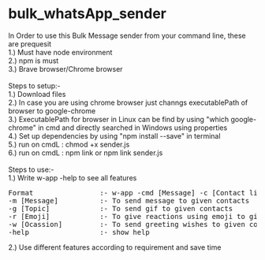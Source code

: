 # bulk_whatsApp_sender

In Order to use this Bulk Message sender from your command line, these are prequesit<br />
1.) Must have node environment<br />
2.) npm is must<br />
3.) Brave browser/Chrome browser<br />
<br />
Steps to setup:-<br />
1.) Download files <br />
2.) In case you are using chrome browser just channgs executablePath of browser to google-chrome<br />
3.) ExecutablePath for browser in Linux can be find by using "which google-chrome" in cmd and directly searched in Windows using properties<br />
4.) Set up dependencies by using "npm install --save" in terminal<br />
5.) run on cmdL : chmod +x sender.js<br />
6.) run on cmdL : npm link or npm link sender.js<br />
<br />
Steps to use:-<br />
1.) Write w-app -help to see all features<br />
<pre>
Format                :- w-app -cmd [Message] -c [Contact list must be seperated by space]
-m [Message]          :- To send message to given contacts
-g [Topic]            :- To send gif to given contacts
-r [Emoji]            :- To give reactions using emoji to given contacts
-w [Ocassion]         :- To send greeting wishes to given contacts
-help                 :- show help
</pre>
2.) Use different features according to requirement and save time<br />
